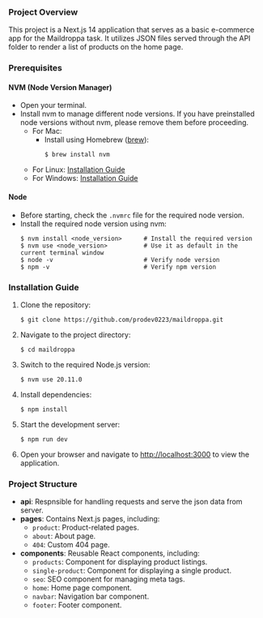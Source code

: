### Project Overview
This project is a Next.js 14 application that serves as a basic e-commerce app for the Maildroppa task. It utilizes JSON files served through the API folder to render a list of products on the home page.

### Prerequisites
#### NVM (Node Version Manager)
- Open your terminal.
- Install nvm to manage different node versions. If you have preinstalled node versions without nvm, please remove them before proceeding.
  - For Mac:
    - Install using Homebrew ([brew](https://brew.sh/)):
      ```
      $ brew install nvm
      ```
  - For Linux: [Installation Guide](https://github.com/nvm-sh/nvm#installing-and-updating)
  - For Windows: [Installation Guide](https://github.com/coreybutler/nvm-windows#installation--upgrades)

#### Node
- Before starting, check the `.nvmrc` file for the required node version.
- Install the required node version using nvm:
  ```
  $ nvm install <node_version>      # Install the required version
  $ nvm use <node_version>          # Use it as default in the current terminal window
  $ node -v                         # Verify node version
  $ npm -v                          # Verify npm version
  ```

### Installation Guide
1. Clone the repository:
   ```
   $ git clone https://github.com/prodev0223/maildroppa.git
   ```
2. Navigate to the project directory:
   ```
   $ cd maildroppa
   ```
3. Switch to the required Node.js version:
   ```
   $ nvm use 20.11.0
   ```
4. Install dependencies:
   ```
   $ npm install
   ```
5. Start the development server:
   ```
   $ npm run dev
   ```
6. Open your browser and navigate to [http://localhost:3000](http://localhost:3000) to view the application.

### Project Structure
- **api**: Respnsible for handling requests and serve the json data from server.
- **pages**: Contains Next.js pages, including:
  - `product`: Product-related pages.
  - `about`: About page.
  - `404`: Custom 404 page.
- **components**: Reusable React components, including:
  - `products`: Component for displaying product listings.
  - `single-product`: Component for displaying a single product.
  - `seo`: SEO component for managing meta tags.
  - `home`: Home page component.
  - `navbar`: Navigation bar component.
  - `footer`: Footer component.